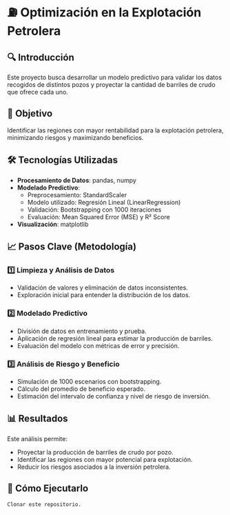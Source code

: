 # ⛽ Optimización en la Explotación Petrolera

## 🔍 Introducción
Este proyecto busca desarrollar un modelo predictivo para validar los datos recogidos de distintos pozos y proyectar la cantidad de barriles de crudo que ofrece cada uno.  

## 🎯 Objetivo
Identificar las regiones con mayor rentabilidad para la explotación petrolera, minimizando riesgos y maximizando beneficios.  

## 🛠️ Tecnologías Utilizadas
- **Procesamiento de Datos**: pandas, numpy  
- **Modelado Predictivo**:  
  - Preprocesamiento: StandardScaler  
  - Modelo utilizado: Regresión Lineal (LinearRegression)  
  - Validación: Bootstrapping con 1000 iteraciones  
  - Evaluación: Mean Squared Error (MSE) y R² Score  
- **Visualización**: matplotlib  

## 📈 Pasos Clave (Metodología)
### 1️⃣ Limpieza y Análisis de Datos
- Validación de valores y eliminación de datos inconsistentes.  
- Exploración inicial para entender la distribución de los datos.  

### 2️⃣ Modelado Predictivo
- División de datos en entrenamiento y prueba.  
- Aplicación de regresión lineal para estimar la producción de barriles.  
- Evaluación del modelo con métricas de error y precisión.  

### 3️⃣ Análisis de Riesgo y Beneficio
- Simulación de 1000 escenarios con bootstrapping.  
- Cálculo del promedio de beneficio esperado.  
- Estimación del intervalo de confianza y nivel de riesgo de inversión.  

## 📊 Resultados
Este análisis permite:  
- Proyectar la producción de barriles de crudo por pozo.  
- Identificar las regiones con mayor potencial para explotación.  
- Reducir los riesgos asociados a la inversión petrolera.  

## 🚀 Cómo Ejecutarlo
```bash
Clonar este repositorio.
